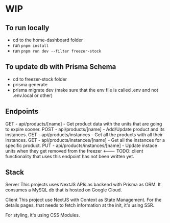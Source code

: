 # WIP

## To run locally
- cd to the home-dashboard folder
- run `pnpm install`
- run `pnpm run dev --filter freezer-stock`

## To update db with Prisma Schema
- cd to freezer-stock folder
- prisma generate
- prisma migrate dev (make sure that the env file is called .env and not .env.local or other)

## Endpoints

GET - api/products/[name] - Get product data with the units that are going to expire sooner.
POST - api/products/[name] - Add/Update product and its instances.
GET - api/products/instances - Get all the products with all their instances.
GET - api/products/instances/[name] - Get all the instances for a specific product.
PUT - api/products/instances/[name] - Update instace units when they get removed from the freezer <--- TODO: client functionality that uses this endpoint has not been written yet.

## Stack
Server
This projects uses NextJS APIs as backend with Prisma as ORM.
It consumes a MySQL db that is hosted on Google Cloud.

Client
This project use NextJS with Context as State Management. 
For the details pages, that needs to fetch information at the init, it's using SSR.

For styling, it's using CSS Modules.


